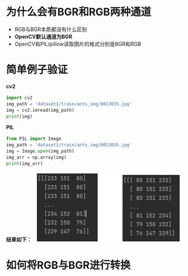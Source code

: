 # 为什么会有BGR和RGB两种通道
- RGB与BGR本质都没有什么区别
- **OpenCV默认通道为BGR**
- OpenCV和PIL/pillow读取图片的格式分别是BGR和RGB

# 简单例子验证
**cv2**
```python
import cv2
img_path = 'dataset1/train/ants_img/0013035.jpg'
img = cv2.imread(img_path)
print(img)
```
**PIL**
```python
from PIL import Image
img_path = 'dataset1/train/ants_img/0013035.jpg'
img = Image.open(img_path)
img_arr = np.array(img)
print(img_arr)
```

**结果如下：**
![](../photo/Pasted%20image%2020240202154928.png)

# 如何将RGB与BGR进行转换
